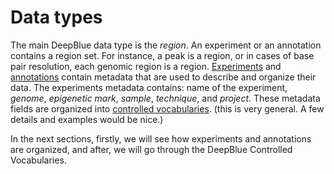 # Data types

The main DeepBlue data type is the *region*. An experiment or an annotation contains a region set.
For instance, a peak is a region, or in cases of base pair resolution, each genomic region is a region.
[Experiments](02-01-experiments.md) and [annotations](02-02-annotations.md) contain metadata that are used to describe and organize their data. 
The experiments metadata contains: name of the experiment, *genome*, *epigenetic mark*, *sample*, *technique*, and *project*.
These metadata fields are organized into [controlled vocabularies](02-03-controlled-vocabulary.md).
(this is very general. A few details and examples would be nice.)

In the next sections, firstly, we will see how experiments and annotations are organized, and after, we will go through the DeepBlue Controlled Vocabularies.